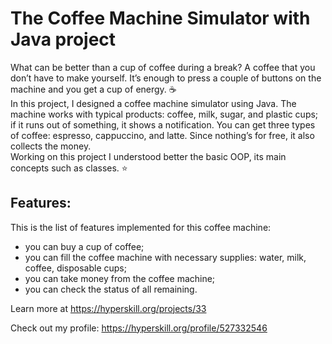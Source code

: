 # The Coffee Machine Simulator with Java project

What can be better than a cup of coffee during a break? A coffee that you don’t have to make yourself. It’s enough to press a couple of buttons on the machine and you get a cup of energy. :coffee:</br>
In this project, I designed a coffee machine simulator using Java. The machine works with typical products: coffee, milk, sugar, and plastic cups; if it runs out of something, it shows a notification. You can get three types of coffee: espresso, cappuccino, and latte. Since nothing’s for free, it also collects the money.<br> 
Working on this project I understood better the basic OOP, its main concepts such as classes. :star: 

## Features:
This is the list of features implemented for this coffee machine:
- you can buy a cup of coffee;
- you can fill the coffee machine with necessary supplies: water, milk, coffee, disposable cups;
- you can take money from the coffee machine;
- you can check the status of all remaining. 

Learn more at <a href="https://hyperskill.org/projects/33?utm_source=ide&utm_medium=ide&utm_campaign=ide&utm_content=project-card">https://hyperskill.org/projects/33</a>

Check out my profile: https://hyperskill.org/profile/527332546
